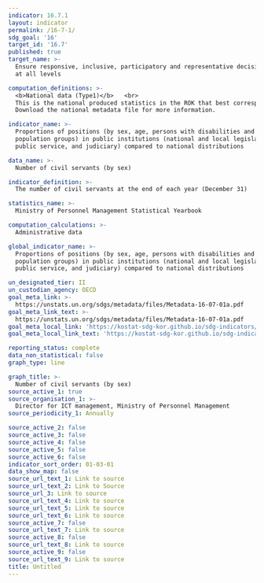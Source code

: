 ```yaml
---
indicator: 16.7.1
layout: indicator
permalink: /16-7-1/
sdg_goal: '16'
target_id: '16.7'
published: true
target_name: >-
  Ensure responsive, inclusive, participatory and representative decision-making
  at all levels

computation_definitions: >-
  <b>National data (Type1)</b>   <br>
  This is the national produced statistics in the ROK that best corresponds to the definition of UN SDGs indicators. <br>
  Download the national metadata file for more information.

indicator_name: >-
  Proportions of positions (by sex, age, persons with disabilities and
  population groups) in public institutions (national and local legislatures,
  public service, and judiciary) compared to national distributions

data_name: >-
  Number of civil servants (by sex) 

indicator_definition: >-
  The number of civil servants at the end of each year (December 31) 

statistics_name: >-
  Ministry of Personnel Management Statistical Yearbook

computation_calculations: >-
  Administrative data

global_indicator_name: >-
  Proportions of positions (by sex, age, persons with disabilities and
  population groups) in public institutions (national and local legislatures,
  public service, and judiciary) compared to national distributions

un_designated_tier: II
un_custodian_agency: OECD
goal_meta_link: >-
  https://unstats.un.org/sdgs/metadata/files/Metadata-16-07-01a.pdf   
goal_meta_link_text: >-
  https://unstats.un.org/sdgs/metadata/files/Metadata-16-07-01a.pdf   
goal_meta_local_link: 'https://kostat-sdg-kor.github.io/sdg-indicators/public/data/Metadata-16-07-01_ENG.pdf'
goal_meta_local_link_text: 'https://kostat-sdg-kor.github.io/sdg-indicators/public/data/Metadata-16-07-01_ENG.pdf'

reporting_status: complete
data_non_statistical: false
graph_type: line

graph_title: >-
  Number of civil servants (by sex)
source_active_1: true
source_organisation_1: >-
  Director for ICT management, Ministry of Personnel Management 
source_periodicity_1: Annually 

source_active_2: false
source_active_3: false
source_active_4: false
source_active_5: false
source_active_6: false
indicator_sort_order: 01-03-01
data_show_map: false
source_url_text_1: Link to source
source_url_text_2: Link to Source
source_url_3: Link to source
source_url_text_4: Link to source
source_url_text_5: Link to source
source_url_text_6: Link to source
source_active_7: false
source_url_text_7: Link to source
source_active_8: false
source_url_text_8: Link to source
source_active_9: false
source_url_text_9: Link to source
title: Untitled
---
```

